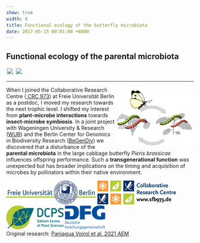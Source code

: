 ```yaml
---
show: true
width: 8
title: Functional ecology of the butterfly microbiota
date: 2017-05-15 00:01:00 +0800
---
```

<div class="p-4">
    <h2>Functional ecology of the parental microbiota</h2>
    <img data-src="{{ 'assets/images/photos/IMG_2685m.jpg' | relative_url }}" class="lazy rounded" style="width: 48%; height: auto;margin: 2px;" src="{{ '/assets/images/empty_300x200.png' | relative_url }}">
    <img data-src="{{ 'assets/images/photos/IMG_5899m.jpg' | relative_url }}" class="lazy rounded" style="width: 48%; height: auto;margin: 2px;" src="{{ '/assets/images/empty_300x200.png' | relative_url }}">
     <hr />
 <img src="assets/images/photos/diet_shift.jpg" 
         alt="Diet shift" 
         class="lazy rounded" 
         style="float: right; width: 40%; height: auto; margin: 5px;">   
<p>
When I joined the Collaborative Research Centre (<a href="https://www.sfb973.de/" target="_blank"> CRC 973</a>) at Freie Universität Berlin as a postdoc, I moved my research towards the next trophic level. I shifted my interest from <b>plant-microbe interactions</b> towards <b>insect-microbe symbiosis</b>. In a joint project with Wageningen University & Research (<a href="https://www.wur.nl/en.htm" target="_blank">WUR</a>) and the Berlin Center for Genomics in Biodiversity Research (<a href="https://begendiv.de/" target="_blank">BeGenDiv</a>) we discovered that a disturbance of the <b>parental microbiota</b> in the large cabbage butterfly <i>Pieris brassicae</i> influences offspring performance. Such a <b>transgenerational function</b> was unexpected but has broader implications on the timing and acquisition of microbes by pollinators within their native environment.
</p>
  <p>
    </p>
      <img src="/assets/logo/logo64_FU.png" alt="Image 3" class="rounded-sm img-fluid logo-img">
     <img src="/assets/logo/logo64_CRC973.png" alt="Image 3" class="rounded-sm img-fluid logo-img"> 
     <img src="/assets/logo/logo64_DCPS.png" alt="Image 1" class="rounded-sm img-fluid logo-img">
    <img src="/assets/logo/logo64_DFGalt.png" alt="Image 1" class="rounded-sm img-fluid logo-img">
    <div style="display: flex; flex-direction: column; align-items: start; gap: 5px;">
    <span>
        Original research: 
        <a href="https://journals.asm.org/doi/10.1128/aem.00596-20">
            Paniagua Voirol et al. 2021 AEM
        </a>
    </span>
    <div style="display: flex; gap: 10px; align-items: center;">
        <span class="__dimensions_badge_embed__" 
              data-doi="10.1128/AEM.00596-20" 
              data-style="small_rectangle">
        </span>
        <div class='altmetric-embed' 
             data-badge-popover='bottom' 
             data-doi='10.1128/AEM.00596-20'>
        </div>
        <a href="https://plu.mx/plum/a/?doi=10.1128/AEM.00596-20" 
           class="plumx-plum-print-popup" 
           data-popup="bottom" 
           data-theme="liberty" 
           data-badge="false" 
           data-size="small">
        </a>
    </div>
</div>

</div>
